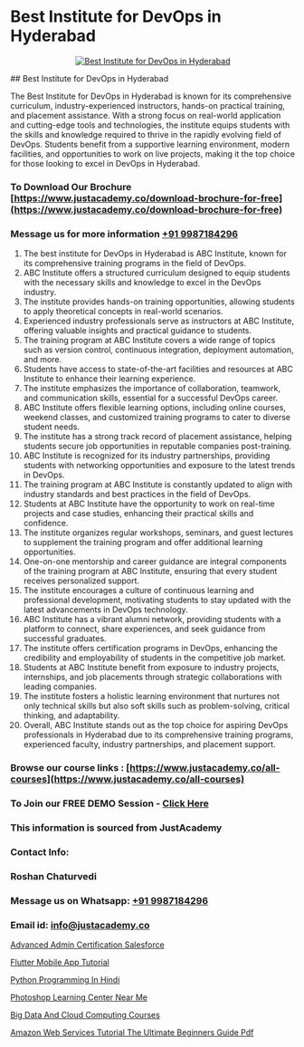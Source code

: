 # Best Institute for DevOps in Hyderabad

<p align="center">
  <a href="https://justacademy.co/program-detail/software-testing">
    <img src="https://justacademy.co/storage2/program_images/1704700438.webp" alt="Best Institute for DevOps in Hyderabad">
  </a>
</p>
## Best Institute for DevOps in Hyderabad

The Best Institute for DevOps in Hyderabad is known for its comprehensive curriculum, industry-experienced instructors, hands-on practical training, and placement assistance. With a strong focus on real-world application and cutting-edge tools and technologies, the institute equips students with the skills and knowledge required to thrive in the rapidly evolving field of DevOps. Students benefit from a supportive learning environment, modern facilities, and opportunities to work on live projects, making it the top choice for those looking to excel in DevOps in Hyderabad.
### To Download Our Brochure [https://www.justacademy.co/download-brochure-for-free](https://www.justacademy.co/download-brochure-for-free)
### Message us for more information [+91 9987184296](https://api.whatsapp.com/send?phone=919987184296)
1) The best institute for DevOps in Hyderabad is ABC Institute, known for its comprehensive training programs in the field of DevOps.
2) ABC Institute offers a structured curriculum designed to equip students with the necessary skills and knowledge to excel in the DevOps industry.
3) The institute provides hands-on training opportunities, allowing students to apply theoretical concepts in real-world scenarios.
4) Experienced industry professionals serve as instructors at ABC Institute, offering valuable insights and practical guidance to students.
5) The training program at ABC Institute covers a wide range of topics such as version control, continuous integration, deployment automation, and more.
6) Students have access to state-of-the-art facilities and resources at ABC Institute to enhance their learning experience.
7) The institute emphasizes the importance of collaboration, teamwork, and communication skills, essential for a successful DevOps career.
8) ABC Institute offers flexible learning options, including online courses, weekend classes, and customized training programs to cater to diverse student needs.
9) The institute has a strong track record of placement assistance, helping students secure job opportunities in reputable companies post-training.
10) ABC Institute is recognized for its industry partnerships, providing students with networking opportunities and exposure to the latest trends in DevOps.
11) The training program at ABC Institute is constantly updated to align with industry standards and best practices in the field of DevOps.
12) Students at ABC Institute have the opportunity to work on real-time projects and case studies, enhancing their practical skills and confidence.
13) The institute organizes regular workshops, seminars, and guest lectures to supplement the training program and offer additional learning opportunities.
14) One-on-one mentorship and career guidance are integral components of the training program at ABC Institute, ensuring that every student receives personalized support.
15) The institute encourages a culture of continuous learning and professional development, motivating students to stay updated with the latest advancements in DevOps technology.
16) ABC Institute has a vibrant alumni network, providing students with a platform to connect, share experiences, and seek guidance from successful graduates.
17) The institute offers certification programs in DevOps, enhancing the credibility and employability of students in the competitive job market.
18) Students at ABC Institute benefit from exposure to industry projects, internships, and job placements through strategic collaborations with leading companies.
19) The institute fosters a holistic learning environment that nurtures not only technical skills but also soft skills such as problem-solving, critical thinking, and adaptability.
20) Overall, ABC Institute stands out as the top choice for aspiring DevOps professionals in Hyderabad due to its comprehensive training programs, experienced faculty, industry partnerships, and placement support.

### Browse our course links : [https://www.justacademy.co/all-courses](https://www.justacademy.co/all-courses) 
### To Join our FREE DEMO Session - [Click Here](https://www.justacademy.co/register-for-course-demo)


### This information is sourced from JustAcademy
### Contact Info:
### Roshan Chaturvedi
### Message us on Whatsapp: [+91 9987184296](https://api.whatsapp.com/send?phone=919987184296)
### Email id: [info@justacademy.co](mailto:info@justacademy.co)
                
[Advanced Admin Certification Salesforce](https://www.linkedin.com/pulse/advanced-admin-certification-salesforce-justacademy-thane-jqgfc?trackingId=bHHn7sriMCpj%2Br2iKL364g%3D%3D&lipi=urn%3Ali%3Apage%3Ad_flagship3_company_admin%3B5LFFxHfxSIO4W925HATEJA%3D%3D)

[Flutter Mobile App Tutorial](0)

[Python Programming In Hindi](https://medium.com/@akanshapatil/python-programming-in-hindi-f52b0562e661)

[Photoshop Learning Center Near Me](https://medium.com/@abhidnya.1068/photoshop-learning-center-near-me-07f25332c63b)

[Big Data And Cloud Computing Courses](https://justacademyin.github.io/justacademy/big-data-and-cloud-computing-courses)

[Amazon Web Services Tutorial The Ultimate Beginners Guide Pdf](https://justacademyin.github.io/justacademy/amazon-web-services-tutorial-the-ultimate-beginners-guide-pdf)

